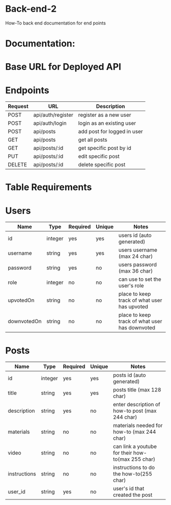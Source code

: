 # Back-end-2

How-To back end documentation for end points

# Documentation:

# Base URL for Deployed API

# Endpoints

| Request | URL               | Description                 |
| ------- | ----------------- | --------------------------- |
| POST    | api/auth/register | register as a new user      |
| POST    | api/auth/login    | login as an existing user   |
| POST    | api/posts         | add post for logged in user |
| GET     | api/posts         | get all posts               |
| GET     | api/posts/:id     | get specific post by id     |
| PUT     | api/posts/:id     | edit specific post          |
| DELETE  | api/posts/:id     | delete specific post        |

# Table Requirements

# Users

| Name        | Type    | Required | Unique | Notes                                          |
| ----------- | ------- | -------- | ------ | ---------------------------------------------- |
| id          | integer | yes      | yes    | users id (auto generated)                      |
| username    | string  | yes      | yes    | users username (max 24 char)                   |
| password    | string  | yes      | no     | users password (max 36 char)                   |
| role        | integer | no       | no     | can use to set the user's role                 |
| upvotedOn   | string  | no       | no     | place to keep track of what user has upvoted   |
| downvotedOn | string  | no       | no     | place to keep track of what user has downvoted |

# Posts

| Name         | Type    | Required | Unique | Notes                                             |
| ------------ | ------- | -------- | ------ | ------------------------------------------------- |
| id           | integer | yes      | yes    | posts id (auto generated)                         |
| title        | string  | yes      | yes    | posts title (max 128 char)                        |
| description  | string  | yes      | no     | enter description of how-to post (max 244 char)   |
| materials    | string  | no       | no     | materials needed for how-to (max 244 char)        |
| video        | string  | no       | no     | can link a youtube for their how-to(max 255 char) |
| instructions | string  | no       | no     | instructions to do the how-to(255 char)           |
| user_id      | string  | yes      | no     | user's id that created the post                   |

